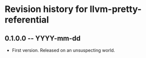 # Revision history for llvm-pretty-referential

## 0.1.0.0 -- YYYY-mm-dd

* First version. Released on an unsuspecting world.
